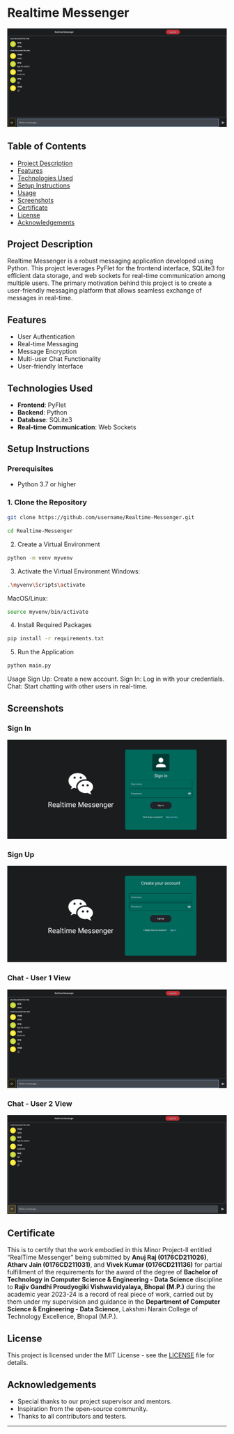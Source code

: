 # Realtime Messenger

![Realtime Messenger](Screenshots/user1%20view.png)

## Table of Contents
- [Project Description](#project-description)
- [Features](#features)
- [Technologies Used](#technologies-used)
- [Setup Instructions](#setup-instructions)
- [Usage](#usage)
- [Screenshots](#screenshots)
- [Certificate](#certificate)
- [License](#license)
- [Acknowledgements](#acknowledgements)

## Project Description

Realtime Messenger is a robust messaging application developed using Python. This project leverages PyFlet for the frontend interface, SQLite3 for efficient data storage, and web sockets for real-time communication among multiple users. The primary motivation behind this project is to create a user-friendly messaging platform that allows seamless exchange of messages in real-time.

## Features

- User Authentication
- Real-time Messaging
- Message Encryption
- Multi-user Chat Functionality
- User-friendly Interface

## Technologies Used

- **Frontend**: PyFlet
- **Backend**: Python
- **Database**: SQLite3
- **Real-time Communication**: Web Sockets

## Setup Instructions

### Prerequisites

- Python 3.7 or higher

### 1. Clone the Repository
```sh
git clone https://github.com/username/Realtime-Messenger.git
```
```sh
cd Realtime-Messenger
```
2. Create a Virtual Environment
```sh
python -m venv myvenv
```
3. Activate the Virtual Environment
Windows:
```sh
.\myvenv\Scripts\activate
 ```
MacOS/Linux:
```sh
source myvenv/bin/activate
```
4. Install Required Packages
```sh
pip install -r requirements.txt
```
5. Run the Application
```sh
python main.py
```

Usage
Sign Up: Create a new account.
Sign In: Log in with your credentials.
Chat: Start chatting with other users in real-time.

## Screenshots

### Sign In
![Sign in](Screenshots/Sign%20in.png)

### Sign Up
![Sign up](Screenshots/Sign%20up.png)

### Chat - User 1 View
![Chat - User 1 View](Screenshots/user1%20view.png)

### Chat - User 2 View
![Chat - User 2 View](Screenshots/user2%20view.png)

## Certificate

This is to certify that the work embodied in this Minor Project-II entitled “RealTime Messenger” being submitted by **Anuj Raj (0176CD211026)**, **Atharv Jain (0176CD211031)**, and **Vivek Kumar (0176CD211136)** for partial fulfillment of the requirements for the award of the degree of **Bachelor of Technology in Computer Science & Engineering - Data Science** discipline to **Rajiv Gandhi Proudyogiki Vishwavidyalaya, Bhopal (M.P.)** during the academic year 2023-24 is a record of real piece of work, carried out by them under my supervision and guidance in the **Department of Computer Science & Engineering - Data Science**, Lakshmi Narain College of Technology Excellence, Bhopal (M.P.).

## License

This project is licensed under the MIT License - see the [LICENSE](LICENSE) file for details.

## Acknowledgements

- Special thanks to our project supervisor and mentors.
- Inspiration from the open-source community.
- Thanks to all contributors and testers.

---
